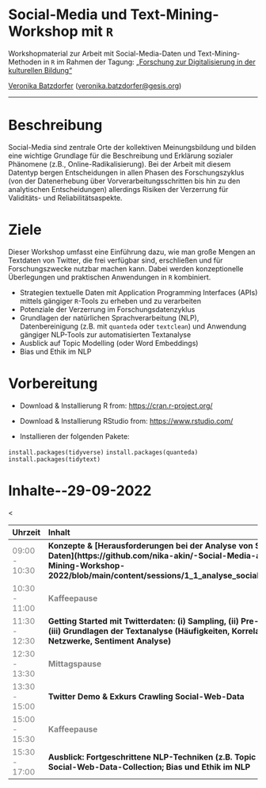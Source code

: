 # Social-Media und Text-Mining-Workshop mit `R`
Workshopmaterial zur Arbeit mit Social-Media-Daten und Text-Mining-Methoden in `R` im Rahmen der Tagung: [„Forschung zur Digitalisierung in der kulturellen Bildung“ ](https://www.dikubi-meta.fau.de/veranstaltungen/digitalisierung-in-der-kulturellen-bildung-whats-next/#sprungmarke2)


[Veronika Batzdorfer](https://www.gesis.org/institut/mitarbeiterverzeichnis/person/Veronika.Batzdorfer?no_cache=1) ([veronika.batzdorfer@gesis.org](mailto:veronika.batzdorfer@gesis.org))

---

# Beschreibung
Social-Media sind zentrale Orte der kollektiven Meinungsbildung und bilden eine wichtige Grundlage für die Beschreibung und Erklärung sozialer Phänomene (z.B., Online-Radikalisierung). Bei der Arbeit mit diesem Datentyp bergen Entscheidungen in allen Phasen des Forschungszyklus (von der Datenerhebung über Vorverarbeitungsschritten bis hin zu den analytischen Entscheidungen) allerdings Risiken der Verzerrung für Validitäts- und Reliabilitätsaspekte.

# Ziele
Dieser Workshop umfasst eine Einführung dazu, wie man große Mengen an Textdaten von Twitter, die frei verfügbar sind, erschließen und für Forschungszwecke nutzbar machen kann. Dabei werden konzeptionelle Überlegungen und praktischen Anwendungen in  `R` kombiniert.

- Strategien textuelle Daten mit Application Programming Interfaces (APIs) mittels gängiger `R`-Tools zu erheben und zu verarbeiten 
- Potenziale der Verzerrung im Forschungsdatenzyklus
- Grundlagen der natürlichen Sprachverarbeitung (NLP), Datenbereinigung (z.B. mit `quanteda` oder `textclean`) und Anwendung gängiger NLP-Tools zur automatisierten Textanalyse
 - Ausblick auf Topic Modelling (oder Word Embeddings)
 - Bias und Ethik im NLP

# Vorbereitung
- Download & Installierung R from: https://cran.r-project.org/
- Download & Installierung RStudio from: https://www.rstudio.com/

- Installieren der folgenden Pakete:

`install.packages(tidyverse)`
`install.packages(quanteda)`
`install.packages(tidytext)`

# Inhalte--29-09-2022

<table class="table" style="margin-left: auto; margin-right: auto;">
 <thead>
  <tr>

   <th style="text-align:left;"> Uhrzeit </th>
   <th style="text-align:left;"> Inhalt </th>
  </tr>
 </thead>
<tbody>
  <tr>
   <
   <td style="text-align:left;color: gray !important;"> 09:00 - 10:30 </td>
   <td style="text-align:left;font-weight: bold;"> Konzepte &amp
    [Herausforderungen bei der Analyse von Social-Web-Daten](https://github.com/nika-akin/-Social-Media-and-Text-Mining-Workshop-2022/blob/main/content/sessions/1_1_analyse_social_web_data.pdf) </td>
  </tr>
  <tr>

   <td style="text-align:left;color: gray !important;color: gray !important;"> 10:30 - 11:00 </td>
   <td style="text-align:left;font-weight: bold;color: gray !important;"> Kaffeepause </td>
  </tr>
  <tr>

   <td style="text-align:left;color: gray !important;"> 11:30 - 12:30 </td>
   <td style="text-align:left;font-weight: bold;"> Getting Started mit Twitterdaten: (i) Sampling, (ii) Pre-processing &amp (iii) Grundlagen der Textanalyse (Häufigkeiten, Korrelationen, Netzwerke, Sentiment Analyse)  </td>
  </tr>
  <tr>

   <td style="text-align:left;color: gray !important;color: gray !important;"> 12:30 - 13:30 </td>
   <td style="text-align:left;font-weight: bold;color: gray !important;"> Mittagspause </td>
  </tr>
  <tr>
  
   <td style="text-align:left;color: gray !important;"> 13:30 - 15:00 </td>
   <td style="text-align:left;font-weight: bold;"> Twitter Demo &amp; Exkurs Crawling Social-Web-Data </td>
  </tr>
  <tr>

   <td style="text-align:left;color: gray !important;color: gray !important;"> 15:00 - 15:30 </td>
   <td style="text-align:left;font-weight: bold;color: gray !important;"> Kaffeepause </td>
  </tr>
  <tr>

   <td style="text-align:left;color: gray !important;"> 15:30 - 17:00 </td>
   <td style="text-align:left;font-weight: bold;"> Ausblick: Fortgeschrittene NLP-Techniken (z.B. Topic Modelling) &amp; Social-Web-Data-Collection; Bias und Ethik im NLP</td>
  </tr>
</tbody>
</table>

